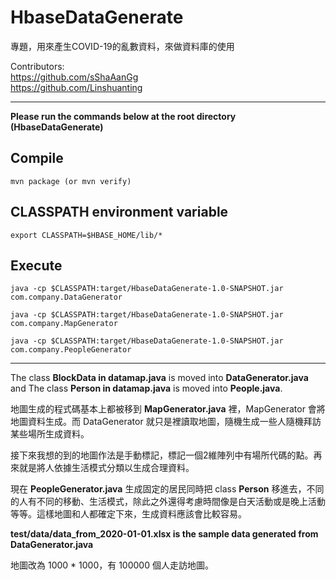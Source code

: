 # HbaseDataGenerate

專題，用來產生COVID-19的亂數資料，來做資料庫的使用

Contributors:  
https://github.com/sShaAanGg  
https://github.com/Linshuanting

---
**Please run the commands below at the root directory (HbaseDataGenerate)**
## Compile
```mvn package (or mvn verify)```

## CLASSPATH environment variable
```export CLASSPATH=$HBASE_HOME/lib/*```

## Execute
```java -cp $CLASSPATH:target/HbaseDataGenerate-1.0-SNAPSHOT.jar com.company.DataGenerator```

```java -cp $CLASSPATH:target/HbaseDataGenerate-1.0-SNAPSHOT.jar com.company.MapGenerator```

```java -cp $CLASSPATH:target/HbaseDataGenerate-1.0-SNAPSHOT.jar com.company.PeopleGenerator```

------
The class **BlockData in datamap.java** is moved into **DataGenerator.java** and The class **Person in datamap.java** is moved into **People.java**.

地圖生成的程式碼基本上都被移到 **MapGenerator.java** 裡，MapGenerator 會將地圖資料生成。而 DataGenerator 就只是裡讀取地圖，隨機生成一些人隨機拜訪某些場所生成資料。

接下來我想的到的地圖作法是手動標記，標記一個2維陣列中有場所代碼的點。再來就是將人依據生活模式分類以生成合理資料。

現在 **PeopleGenerator.java** 生成固定的居民同時把 class **Person** 移進去，不同的人有不同的移動、生活模式，除此之外還得考慮時間像是白天活動或是晚上活動等等。這樣地圖和人都確定下來，生成資料應該會比較容易。

**test/data/data_from_2020-01-01.xlsx is the sample data generated from DataGenerator.java**

地圖改為 1000 * 1000，有 100000 個人走訪地圖。
